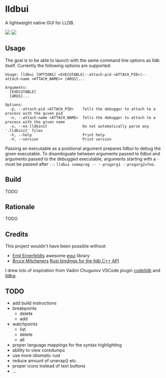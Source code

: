 # lldbui

A lightweight native GUI for LLDB.

![](https://git.sr.ht/~dennis/lldbui/blob/main/resources/screenshots/screenshot_dark.png)
![](https://git.sr.ht/~dennis/lldbui/blob/main/resources/screenshots/screenshot_light.png)

## Usage

The goal is to be able to launch with the same command line options as lldb itself. Currently the following options are supported:

```
Usage: lldbui [OPTIONS] <EXECUTABLE|--attach-pid <ATTACH_PID>|--attach-name <ATTACH_NAME>> [ARGS]...

Arguments:
  [EXECUTABLE]
  [ARGS]...

Options:
  -p, --attach-pid <ATTACH_PID>    Tells the debugger to attach to a process with the given pid
  -n, --attach-name <ATTACH_NAME>  Tells the debugger to attach to a process with the given name
  -x, --no-lldbinit                Do not automatically parse any '.lldbinit' files
  -h, --help                       Print help
  -V, --version                    Print version
```

Passing an executable as a positional argument prepares lldbui to debug the given executable. To disambiguate between arguments passed to lldbui and arguments passed to the debugged executable, arguments starting with a `-` must be passed after `--`: `lldbui someprog -- --progarg1 --progarg2=foo`.

## Build

TODO

## Rationale

TODO

## Credits

This project wouldn't have been possible without:

*  [Emil Ernerfeldts](https://github.com/emilk/) awesome [egui](https://www.egui.rs/) library 
*  [Bruce Mitcheners](https://github.com/waywardmonkeys) [Rust bindings for the lldb C++ API](https://docs.rs/lldb/latest/lldb/)

I drew lots of inspiration from Vadim Chugunov VSCode plugin [codelldb](https://github.com/vadimcn/codelldb) and [lldbg](https://github.com/zmeadows/lldbg/).

## TODO

- add build instructions
- breakpoints
  - delete
  - add
- watchpoints
  - list
  - delete
  - all
- proper language mappings for the syntax highlighting
- ability to view coredumps
- use more idiomatic rust
- reduce amount of unwrap() etc.
- proper icons instead of text buttons
- ...
